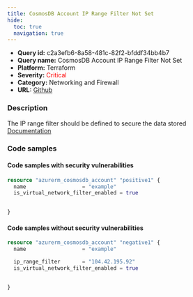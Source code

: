 ```yaml
---
title: CosmosDB Account IP Range Filter Not Set
hide:
  toc: true
  navigation: true
---
```


<style>
  .highlight .hll {
    background-color: #ff171742;
  }
  .md-content {
    max-width: 1100px;
    margin: 0 auto;
  }
</style>

-   **Query id:** c2a3efb6-8a58-481c-82f2-bfddf34bb4b7
-   **Query name:** CosmosDB Account IP Range Filter Not Set
-   **Platform:** Terraform
-   **Severity:** <span style="color:#ff0000">Critical</span>
-   **Category:** Networking and Firewall
-   **URL:** [Github](https://github.com/Checkmarx/kics/tree/master/assets/queries/terraform/azure/cosmosdb_account_ip_range_filter_not_set)

### Description
The IP range filter should be defined to secure the data stored<br>
[Documentation](https://registry.terraform.io/providers/hashicorp/azurerm/latest/docs/resources/cosmosdb_account#ip_range_filter)

### Code samples
#### Code samples with security vulnerabilities
```tf title="Positive test num. 1 - tf file" hl_lines="1"
resource "azurerm_cosmosdb_account" "positive1" {
  name                  = "example" 
  is_virtual_network_filter_enabled = true
 

}
```


#### Code samples without security vulnerabilities
```tf title="Negative test num. 1 - tf file"
resource "azurerm_cosmosdb_account" "negative1" {
  name                  = "example" 

  ip_range_filter       = "104.42.195.92"
  is_virtual_network_filter_enabled = true
 

}
```
